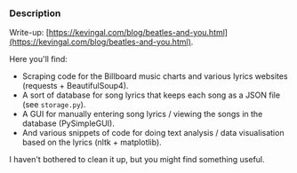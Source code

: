 ### Description
Write-up: [https://kevingal.com/blog/beatles-and-you.html](https://kevingal.com/blog/beatles-and-you.html).

Here you'll find:

* Scraping code for the Billboard music charts and various lyrics websites (requests + BeautifulSoup4).
* A sort of database for song lyrics that keeps each song as a JSON file (see `storage.py`).
* A GUI for manually entering song lyrics / viewing the songs in the database (PySimpleGUI).
* And various snippets of code for doing text analysis / data visualisation based on the lyrics (nltk + matplotlib).

I haven't bothered to clean it up, but you might find something useful.



